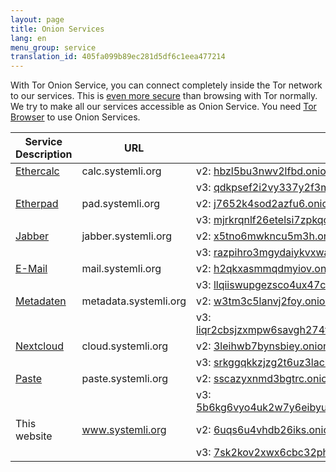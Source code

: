 ```yaml
---
layout: page
title: Onion Services
lang: en
menu_group: service
translation_id: 405fa099b89ec281d5df6c1eea477214
---
```


With Tor Onion Service, you can connect completely inside the Tor network to our services.
This is [even more secure](https://www.torproject.org/docs/onion-services)
than browsing with Tor normally.
We try to make all our services accessible as Onion Service.
You need [Tor Browser](https://www.torproject.org/download/download-easy.html) to use
Onion Services.

| Service Description                    | URL                   | Onion URL (use v3!)
|----------------------------------------|-----------------------|-------------------------------------------------------------------------------------------------------------------------------------------------------
|[Ethercalc](/en/service/ethercalc.html) | calc.systemli.org     | v2: [hbzl5bu3nwv2lfbd.onion](http://hbzl5bu3nwv2lfbd.onion)
|                                        |                       | v3: [qdkpsef2i2vy337y2f3mvrhgzzvrosfac6af4c3lvw4er4hpzbrpf6yd.onion](http://qdkpsef2i2vy337y2f3mvrhgzzvrosfac6af4c3lvw4er4hpzbrpf6yd.onion)
|[Etherpad](/en/service/etherpad.html)   | pad.systemli.org      | v2: [j7652k4sod2azfu6.onion](http://j7652k4sod2azfu6.onion)
|                                        |                       | v3: [mjrkrqnlf26etelsi7zpkqc3dzlrzyurvmd3jksmndarzzbugz5xctid.onion](http://mjrkrqnlf26etelsi7zpkqc3dzlrzyurvmd3jksmndarzzbugz5xctid.onion)
|[Jabber](/en/service/xmpp.html)         | jabber.systemli.org   | v2: [x5tno6mwkncu5m3h.onion](http://x5tno6mwkncu5m3h.onion)
|                                        |                       | v3: [razpihro3mgydaiykvxwa44l57opvktqeqfrsg3vvwtmvr2srbkcihyd.onion](http://razpihro3mgydaiykvxwa44l57opvktqeqfrsg3vvwtmvr2srbkcihyd.onion)
|[E-Mail](/en/service/mail.html)         | mail.systemli.org     | v2: [h2qkxasmmqdmyiov.onion](http://h2qkxasmmqdmyiov.onion)
|                                        |                       | v3: [llqiiswupgezsco4ux47cco3bxsaihbss5c3piefv6bhvpgfofyk7kad.onion](http://llqiiswupgezsco4ux47cco3bxsaihbss5c3piefv6bhvpgfofyk7kad.onion)
|[Metadaten](/en/service/metadata.html)  | metadata.systemli.org | v2: [w3tm3c5lanvj2foy.onion](http://w3tm3c5lanvj2foy.onion)
|                                        |                       | v3: [liqr2cbsjzxmpw6savgh274tuzl34x6cd56h7m7ceatnrokveffm66ad.onion](http://liqr2cbsjzxmpw6savgh274tuzl34x6cd56h7m7ceatnrokveffm66ad.onion)
|[Nextcloud](/en/service/cloud.html)     | cloud.systemli.org    | v2: [3leihwb7bynsbiey.onion](http://3leihwb7bynsbiey.onion)
|                                        |                       | v3: [srkggqkkzjzg2t6uz3lacbrpvm6plbthrs3pxvyrq467bvwyvg6umjyd.onion](http://srkggqkkzjzg2t6uz3lacbrpvm6plbthrs3pxvyrq467bvwyvg6umjyd.onion)
|[Paste](/en/service/paste.html)         | paste.systemli.org    | v2: [sscazyxnmd3bgtrc.onion](http://sscazyxnmd3bgtrc.onion)
|                                        |                       | v3: [5b6kg6vyo4uk2w7y6eibyuhvpoxnkyaxkjqo72pomcbgbqfmenas3eqd.onion](http://5b6kg6vyo4uk2w7y6eibyuhvpoxnkyaxkjqo72pomcbgbqfmenas3eqd.onion)
|This website                            | www.systemli.org      | v2: [6uqs6u4vhdb26iks.onion](http://6uqs6u4vhdb26iks.onion)
|                                        |                       | v3: [7sk2kov2xwx6cbc32phynrifegg6pklmzs7luwcggtzrnlsolxxuyfyd.onion](http://7sk2kov2xwx6cbc32phynrifegg6pklmzs7luwcggtzrnlsolxxuyfyd.onion)